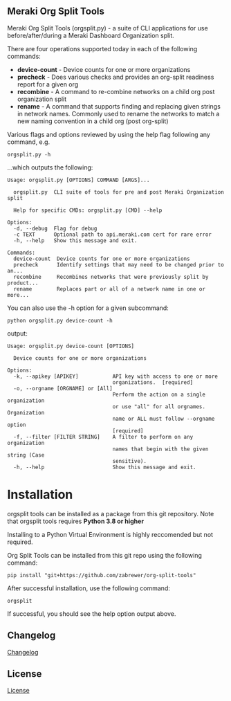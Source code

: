 Meraki Org Split Tools
-----------------  

Meraki Org Split Tools (orgsplit.py) - a suite of CLI applications for use before/after/during a Meraki Dashboard Organization split.

There are four operations supported today in each of the following commands:

* **device-count** - Device counts for one or more organizations
* **precheck** - Does various checks and provides an org-split readiness report for a given org
* **recombine** - A command to re-combine networks on a child org post organization split
* **rename** - A command that supports finding and replacing given strings in network names.  Commonly used to rename the networks to match a new naming convention in a child org (post org-split)

Various flags and options reviewed by using the help flag following any command, e.g.
```
orgsplit.py -h
```

...which outputs the following:

```
Usage: orgsplit.py [OPTIONS] COMMAND [ARGS]...

  orgsplit.py  CLI suite of tools for pre and post Meraki Organization split

  Help for specific CMDs: orgsplit.py [CMD] --help

Options:
  -d, --debug  Flag for debug
  -c TEXT      Optional path to api.meraki.com cert for rare error
  -h, --help   Show this message and exit.

Commands:
  device-count  Device counts for one or more organizations
  precheck      Identify settings that may need to be changed prior to an...
  recombine     Recombines networks that were previously split by product...
  rename        Replaces part or all of a network name in one or more...
```

You can also use the -h option for a given subcommand:
```
python orgsplit.py device-count -h
```

output:
```
Usage: orgsplit.py device-count [OPTIONS]

  Device counts for one or more organizations

Options:
  -k, --apikey [APIKEY]           API key with access to one or more
                                  organizations.  [required]
  -o, --orgname [ORGNAME] or [All]
                                  Perform the action on a single organization
                                  or use "all" for all orgnames. Organization
                                  name or ALL must follow --orgname option
                                  [required]
  -f, --filter [FILTER STRING]    A filter to perform on any organization
                                  names that begin with the given string (Case
                                  sensitive).
  -h, --help                      Show this message and exit.
```

# Installation

orgsplit tools can be installed as a package from this git repository.  Note that orgsplit tools requires **Python 3.8 or higher**

Installing to a Python Virtual Environment is highly reccomended but not required.

Org Split Tools can be installed from this git repo using the following command:
```
pip install "git+https://github.com/zabrewer/org-split-tools"
```

After successful installation, use the following command:

```
orgsplit
```

If successful, you should see the help option output above.

## Changelog

[Changelog](CHANGELOG.txt)

## License

[License](LICENSE)
